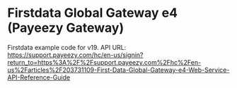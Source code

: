 # Firstdata Global Gateway e4 (Payeezy Gateway)
Firstdata example code for v19.
API URL: https://support.payeezy.com/hc/en-us/signin?return_to=https%3A%2F%2Fsupport.payeezy.com%2Fhc%2Fen-us%2Farticles%2F203731109-First-Data-Global-Gateway-e4-Web-Service-API-Reference-Guide

